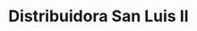 ---
title: "Distribuidora San Luis II"
url: /san-miguel-petapa/distribuidora-san-luis-ii/
shop: quiosco
---